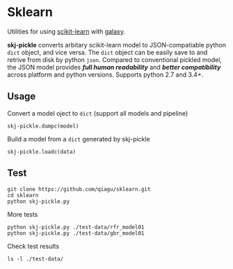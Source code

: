 # Sklearn
Utilities for using [scikit-learn](http://scikit-learn.org/) with [galaxy](https://github.com/galaxyproject/galaxy).

**skj-pickle** converts arbitary scikit-learn model to JSON-compatiable python `dict` object, and vice versa. The `dict` object can be easily save to and retrive from disk by python `json`.  Compared to conventional pickled model, the JSON model provides ***full human readability*** and ***better compatibility*** across platform and python versions. Supports python 2.7 and 3.4+. 

## Usage

Convert a model oject to `dict` (support all models and pipeline)

```
skj-pickle.dumpc(model)
```

Build a model from a `dict` generated by skj-pickle

```
skj-pickle.loadc(data)
```

## Test
```
git clone https://github.com/qiagu/sklearn.git
cd sklearn
python skj-pickle.py
```
More tests
```
python skj-pickle.py ./test-data/rfr_model01
python skj-pickle.py ./test-data/gbr_model01
```
Check test results
```
ls -l ./test-data/
```
